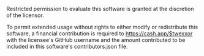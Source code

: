 Restricted permission to evaluate this software is granted at the discretion of the licensor.

To permit extended usage without rights to either modify or redistribute this software, a financial contribution is required to https://cash.app/$twexxor with the licensee's GitHub username and the amount contributed to be included in this software's contributors.json file.
